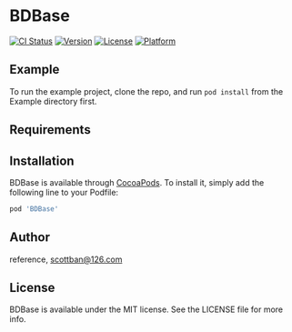# BDBase

[![CI Status](https://img.shields.io/travis/reference/BDBase.svg?style=flat)](https://travis-ci.org/reference/BDBase)
[![Version](https://img.shields.io/cocoapods/v/BDBase.svg?style=flat)](https://cocoapods.org/pods/BDBase)
[![License](https://img.shields.io/cocoapods/l/BDBase.svg?style=flat)](https://cocoapods.org/pods/BDBase)
[![Platform](https://img.shields.io/cocoapods/p/BDBase.svg?style=flat)](https://cocoapods.org/pods/BDBase)

## Example

To run the example project, clone the repo, and run `pod install` from the Example directory first.

## Requirements

## Installation

BDBase is available through [CocoaPods](https://cocoapods.org). To install
it, simply add the following line to your Podfile:

```ruby
pod 'BDBase'
```

## Author

reference, scottban@126.com

## License

BDBase is available under the MIT license. See the LICENSE file for more info.
